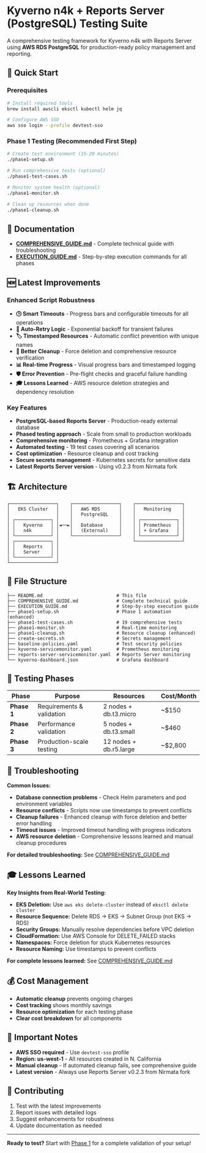 # Kyverno n4k + Reports Server (PostgreSQL) Testing Suite

A comprehensive testing framework for Kyverno n4k with Reports Server using **AWS RDS PostgreSQL** for production-ready policy management and reporting.

## 🚀 Quick Start

### Prerequisites
```bash
# Install required tools
brew install awscli eksctl kubectl helm jq

# Configure AWS SSO
aws sso login --profile devtest-sso
```

### Phase 1 Testing (Recommended First Step)
```bash
# Create test environment (15-20 minutes)
./phase1-setup.sh

# Run comprehensive tests (optional)
./phase1-test-cases.sh

# Monitor system health (optional)
./phase1-monitor.sh

# Clean up resources when done
./phase1-cleanup.sh
```

## 📖 Documentation

- **[COMPREHENSIVE_GUIDE.md](COMPREHENSIVE_GUIDE.md)** - Complete technical guide with troubleshooting
- **[EXECUTION_GUIDE.md](EXECUTION_GUIDE.md)** - Step-by-step execution commands for all phases

## 🆕 Latest Improvements

### **Enhanced Script Robustness**
- **🕒 Smart Timeouts** - Progress bars and configurable timeouts for all operations
- **🔄 Auto-Retry Logic** - Exponential backoff for transient failures
- **🏷️ Timestamped Resources** - Automatic conflict prevention with unique names
- **🧹 Better Cleanup** - Force deletion and comprehensive resource verification
- **📊 Real-time Progress** - Visual progress bars and timestamped logging
- **🛡️ Error Prevention** - Pre-flight checks and graceful failure handling
- **🎓 Lessons Learned** - AWS resource deletion strategies and dependency resolution

### **Key Features**
- **PostgreSQL-based Reports Server** - Production-ready external database
- **Phased testing approach** - Scale from small to production workloads
- **Comprehensive monitoring** - Prometheus + Grafana integration
- **Automated testing** - 19 test cases covering all scenarios
- **Cost optimization** - Resource cleanup and cost tracking
- **Secure secrets management** - Kubernetes secrets for sensitive data
- **Latest Reports Server version** - Using v0.2.3 from Nirmata fork

## 🏗️ Architecture

```
┌─────────────────┐    ┌─────────────────┐    ┌─────────────────┐
│   EKS Cluster   │    │   AWS RDS       │    │   Monitoring    │
│                 │    │   PostgreSQL    │    │                 │
│ ┌─────────────┐ │    │                 │    │ ┌─────────────┐ │
│ │   Kyverno   │ │◄──►│   Database      │    │ │ Prometheus  │ │
│ │   n4k       │ │    │   (External)    │    │ │ + Grafana   │ │
│ └─────────────┘ │    └─────────────────┘    │ └─────────────┘ │
│ ┌─────────────┐ │                           └─────────────────┘
│ │   Reports   │ │
│ │   Server    │ │
│ └─────────────┘ │
└─────────────────┘
```

## 📁 File Structure

```
├── README.md                           # This file
├── COMPREHENSIVE_GUIDE.md              # Complete technical guide
├── EXECUTION_GUIDE.md                  # Step-by-step execution guide
├── phase1-setup.sh                     # Phase 1 automation (enhanced)
├── phase1-test-cases.sh                # 19 comprehensive tests
├── phase1-monitor.sh                   # Real-time monitoring
├── phase1-cleanup.sh                   # Resource cleanup (enhanced)
├── create-secrets.sh                   # Secrets management
├── baseline-policies.yaml              # Test security policies
├── kyverno-servicemonitor.yaml         # Prometheus monitoring
├── reports-server-servicemonitor.yaml  # Reports Server monitoring
└── kyverno-dashboard.json              # Grafana dashboard
```

## 🧪 Testing Phases

| Phase | Purpose | Resources | Cost/Month |
|-------|---------|-----------|------------|
| **Phase 1** | Requirements & validation | 2 nodes + db.t3.micro | ~$150 |
| **Phase 2** | Performance validation | 5 nodes + db.t3.small | ~$460 |
| **Phase 3** | Production-scale testing | 12 nodes + db.r5.large | ~$2,800 |

## 🔧 Troubleshooting

**Common Issues:**
- **Database connection problems** - Check Helm parameters and pod environment variables
- **Resource conflicts** - Scripts now use timestamps to prevent conflicts
- **Cleanup failures** - Enhanced cleanup with force deletion and better error handling
- **Timeout issues** - Improved timeout handling with progress indicators
- **AWS resource deletion** - Comprehensive lessons learned and manual cleanup procedures

**For detailed troubleshooting:** See [COMPREHENSIVE_GUIDE.md](COMPREHENSIVE_GUIDE.md#troubleshooting)

## 🎓 Lessons Learned

**Key Insights from Real-World Testing:**
- **EKS Deletion:** Use `aws eks delete-cluster` instead of `eksctl delete cluster`
- **Resource Sequence:** Delete RDS → EKS → Subnet Group (not EKS → RDS)
- **Security Groups:** Manually resolve dependencies before VPC deletion
- **CloudFormation:** Use AWS Console for DELETE_FAILED stacks
- **Namespaces:** Force deletion for stuck Kubernetes resources
- **Resource Naming:** Use timestamps to prevent conflicts

**For complete lessons learned:** See [COMPREHENSIVE_GUIDE.md](COMPREHENSIVE_GUIDE.md#lessons-learned-from-aws-resource-deletion)

## 💰 Cost Management

- **Automatic cleanup** prevents ongoing charges
- **Cost tracking** shows monthly savings
- **Resource optimization** for each testing phase
- **Clear cost breakdown** for all components

## 🚨 Important Notes

- **AWS SSO required** - Use `devtest-sso` profile
- **Region: us-west-1** - All resources created in N. California
- **Manual cleanup** - If automated cleanup fails, see comprehensive guide
- **Latest version** - Always use Reports Server v0.2.3 from Nirmata fork

## 🤝 Contributing

1. Test with the latest improvements
2. Report issues with detailed logs
3. Suggest enhancements for robustness
4. Update documentation as needed

---

**Ready to test?** Start with [Phase 1](COMPREHENSIVE_GUIDE.md#quick-start-phase-1) for a complete validation of your setup!

